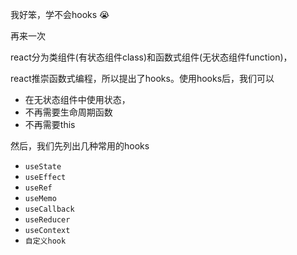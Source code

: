 我好笨，学不会hooks :sob:

再来一次

react分为类组件(有状态组件class)和函数式组件(无状态组件function)，

react推崇函数式编程，所以提出了hooks。使用hooks后，我们可以

- 在无状态组件中使用状态，
- 不再需要生命周期函数
- 不再需要this

然后，我们先列出几种常用的hooks

- `useState`
- `useEffect`
- `useRef`
- `useMemo`
- `useCallback`
- `useReducer`
- `useContext`
- `自定义hook`